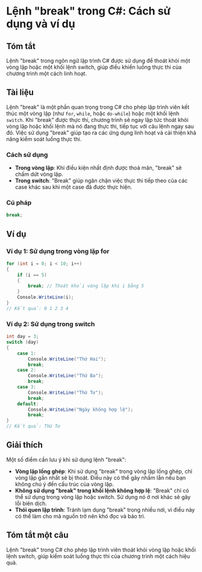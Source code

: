 <!--
Meta Description: # Lệnh "break" trong C#: Cách sử dụng và ví dụ ## Tóm tắt Lệnh "break" trong ngôn ngữ lập trình C# được sử dụng để thoát khỏi một vòng lặp hoặc một kh...
Meta Keywords: break, dụng, vòng, lặp, trong
-->

# Lệnh "break" trong C#: Cách sử dụng và ví dụ

## Tóm tắt
Lệnh "break" trong ngôn ngữ lập trình C# được sử dụng để thoát khỏi một vòng lặp hoặc một khối lệnh switch, giúp điều khiển luồng thực thi của chương trình một cách linh hoạt.

## Tài liệu
Lệnh "break" là một phần quan trọng trong C# cho phép lập trình viên kết thúc một vòng lặp (như `for`, `while`, hoặc `do-while`) hoặc một khối lệnh `switch`. Khi "break" được thực thi, chương trình sẽ ngay lập tức thoát khỏi vòng lặp hoặc khối lệnh mà nó đang thực thi, tiếp tục với câu lệnh ngay sau đó. Việc sử dụng "break" giúp tạo ra các ứng dụng linh hoạt và cải thiện khả năng kiểm soát luồng thực thi.

### Cách sử dụng
- **Trong vòng lặp**: Khi điều kiện nhất định được thoả mãn, "break" sẽ chấm dứt vòng lặp.
- **Trong switch**: "Break" giúp ngăn chặn việc thực thi tiếp theo của các case khác sau khi một case đã được thực hiện.

### Cú pháp
```csharp
break;
```

## Ví dụ

### Ví dụ 1: Sử dụng trong vòng lặp for
```csharp
for (int i = 0; i < 10; i++)
{
    if (i == 5)
    {
        break; // Thoát khỏi vòng lặp khi i bằng 5
    }
    Console.WriteLine(i);
}
// Kết quả: 0 1 2 3 4
```

### Ví dụ 2: Sử dụng trong switch
```csharp
int day = 3;
switch (day)
{
    case 1:
        Console.WriteLine("Thứ Hai");
        break;
    case 2:
        Console.WriteLine("Thứ Ba");
        break;
    case 3:
        Console.WriteLine("Thứ Tư");
        break;
    default:
        Console.WriteLine("Ngày không hợp lệ");
        break;
}
// Kết quả: Thứ Tư
```

## Giải thích
Một số điểm cần lưu ý khi sử dụng lệnh "break":
- **Vòng lặp lồng ghép**: Khi sử dụng "break" trong vòng lặp lồng ghép, chỉ vòng lặp gần nhất sẽ bị thoát. Điều này có thể gây nhầm lẫn nếu bạn không chú ý đến cấu trúc của vòng lặp.
- **Không sử dụng "break" trong khối lệnh không hợp lệ**: "Break" chỉ có thể sử dụng trong vòng lặp hoặc switch. Sử dụng nó ở nơi khác sẽ gây lỗi biên dịch.
- **Thói quen lập trình**: Tránh lạm dụng "break" trong nhiều nơi, vì điều này có thể làm cho mã nguồn trở nên khó đọc và bảo trì.

## Tóm tắt một câu
Lệnh "break" trong C# cho phép lập trình viên thoát khỏi vòng lặp hoặc khối lệnh switch, giúp kiểm soát luồng thực thi của chương trình một cách hiệu quả.